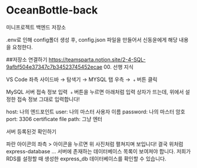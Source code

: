 # OceanBottle-back
미니프로젝트 백엔드 저장소

.env로 인해 config폴더 생성 후, config.json 파일을 만들어서 
신동윤에게 해당 내용을 요청한다.

##저장소 연결하기
https://teamsparta.notion.site/2-4-SQL-9afbf504e37347c7b34523745452ecae
00. 선행 지식

VS Code 좌측 사이드바 → 탐색기 → MYSQL 탭 우측 → ﹢버튼 클릭

MySQL 서버 접속 정보 입력
﹢버튼을 누르면 아래처럼 입력 상자가 뜨는데, 위에서 설정한 접속 정보 그대로 입력합니다!

host: 나의 엔드포인트
user: 나의 마스터 사용자 이름
password: 나의 마스터 암호
port: 3306
certificate file path: 그냥 엔터

서버 등록된것 확인하기

파란 아이콘의 좌측 > 아이콘을 누르면 위 사진처럼 펼쳐지며 보입니다!
결국 위처럼  express-database … 서버에 존재하는 데이터베이스 목록이 보여져야 합니다.
저희가 RDS를 설정할 때 생성한 express_db 데이터베이스를 확인할 수 있습니다.
